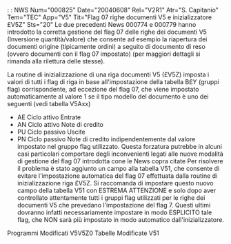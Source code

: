  :  : NWS Num="000825" Date="20040608" Rel="V2R1" Atr="S. Capitanio" Tem="TEC" App="V5" Tit="Flag 07 righe documenti V5 e inizializzatore £V5Z" Sts="20"
Le due precedenti News 000774 e 000779 hanno introdotto la corretta gestione del flag 07 delle righe dei documenti V5 (Inversione quantità/valore) che consente ad esempio la riapertura  dei documenti origine (tipicamente ordini) a seguito di documento di reso (ovvero documenti con il flag 07 impostato) (per maggiori dettagli si rimanda alla rilettura delle stesse).

La routine di inizializzazione di una riga documenti V5 (£V5Z) imposta i valori di tutti i flag di
riga in base all'impostazione della tabella B£Y (gruppi flag) corrispondente, ad eccezione del flag 07, che viene impostato automaticamente al valore 1 se il tipo modello del documento è uno dei seguenti (vedi tabella V5Axx)
- AE  Ciclo attivo  Entrate
- AN  Ciclo attivo  Note di credito
- PU  Ciclo passivo Uscite
- PN  Ciclo passivo Note di credito
indipendentemente dal valore impostato nel gruppo flag utilizzato.
Questa forzatura putrebbe in alcuni casi particolari comportare degli inconvenienti legati alle nuove modalità di gestione del flag 07 introdotta cone le News copra citate Per risolvere il problema è stato aggiunto un campo alla tabella V51, che consente di evitare l'impostazione automatica del flag 07 effettuata dalla routine di inizializzazione riga £V5Z.
Si raccomanda di impostare questo nuovo campo della tabella V51 con ESTREMA ATTENZIONE e solo dopo
aver controllato attentamente tutti i gruppi flag utilizzati per le righe dei documenti V5 che prevedano l'impostazione del flag 7. Questi ultimi dovranno infatti necessariamente impostare in modo ESPLICITO tale flag, che NON sarà più impostato in modo automatico dall'inizializzatore.

Programmi Modificati
V5V5Z0
Tabelle Modificate
V51
